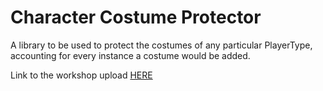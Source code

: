 # Character Costume Protector

A library to be used to protect the costumes of any particular PlayerType, accounting for every instance a costume would be added.

Link to the workshop upload [HERE](https://steamcommunity.com/sharedfiles/filedetails/?id=2541362255)
